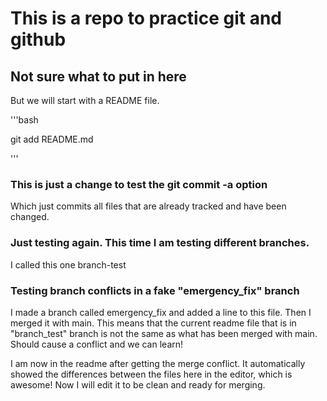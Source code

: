 # This is a repo to practice git and github

## Not sure what to put in here

But we will start with a README file.

'''bash

git add README.md

'''

### This is just a change to test the git commit -a option
Which just commits all files that are already tracked and have been changed.

### Just testing again. This time I am testing different branches.
I called this one branch-test

### Testing branch conflicts in a fake "emergency_fix" branch


I made a branch called emergency_fix and added a line to this file. Then I merged it with main.
This means that the current readme file that is in "branch_test" branch is not the same as what has been merged with main.
Should cause a conflict and we can learn!

I am now in the readme after getting the merge conflict. It automatically showed the differences between the files
here in the editor, which is awesome! Now I will edit it to be clean and ready for merging.
